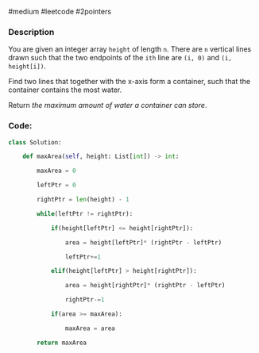 #medium #leetcode #2pointers 
### Description
You are given an integer array `height` of length `n`. There are `n` vertical lines drawn such that the two endpoints of the `ith` line are `(i, 0)` and `(i, height[i])`.

Find two lines that together with the x-axis form a container, such that the container contains the most water.

Return _the maximum amount of water a container can store_.
### Code:
```Python
class Solution:

    def maxArea(self, height: List[int]) -> int:        

        maxArea = 0

        leftPtr = 0

        rightPtr = len(height) - 1

        while(leftPtr != rightPtr):

            if(height[leftPtr] <= height[rightPtr]):

                area = height[leftPtr]* (rightPtr - leftPtr)

                leftPtr+=1

            elif(height[leftPtr] > height[rightPtr]):

                area = height[rightPtr]* (rightPtr - leftPtr)

                rightPtr-=1

            if(area >= maxArea):

                maxArea = area

        return maxArea
```